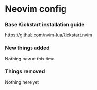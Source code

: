 # Neovim config

### Base Kickstart installation guide
  https://github.com/nvim-lua/kickstart.nvim

### New things added
  Nothing new at this time

### Things removed
  Nothing here yet
